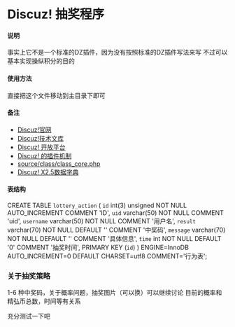 Discuz! 抽奖程序
=====================


#### 说明

事实上它不是一个标准的DZ插件，因为没有按照标准的DZ插件写法来写
不过可以基本实现操纵积分的目的

#### 使用方法

直接把这个文件移动到主目录下即可

#### 备注

* [Discuz!官网](http://www.discuz.net/)
* [Discuz!技术文库](http://dev.discuz.org/wiki/)
* [Discuz! 开放平台](http://open.discuz.net)
* [Discuz! 的插件机制](http://open.discuz.net/?ac=document&page=dev_plugin)
* [source/class/class_core.php](http://dev.discuz.org/wiki/index.php?title=%E6%8F%92%E4%BB%B6%E8%AE%BE%E8%AE%A1%E7%9A%84%E5%87%86%E5%A4%87%E5%B7%A5%E4%BD%9C)
* [Discuz! X2.5数据字典](http://dev.discuz.org/wiki/index.php?title=Discuz!_X2.5%E6%95%B0%E6%8D%AE%E5%AD%97%E5%85%B8)


#### 表结构

CREATE TABLE `lottery_action` (
  `id` int(3) unsigned NOT NULL AUTO_INCREMENT COMMENT 'ID',
  `uid` varchar(50) NOT NULL COMMENT 'uid',
  `username` varchar(50) NOT NULL COMMENT '用户名',
  `result`   varchar(70)  NOT NULL DEFAULT '' COMMENT '中奖码',
  `message`  varchar(70)  NOT NULL DEFAULT '' COMMENT '具体信息',
  `time`  int  NOT NULL DEFAULT '0' COMMENT '抽奖时间',
  PRIMARY KEY (`id`)
) ENGINE=InnoDB AUTO_INCREMENT=0 DEFAULT CHARSET=utf8 COMMENT='行为表';

### 关于抽奖策略

1-6 种中奖码，关于概率问题，抽奖图片（可以换）可以继续讨论
目前的概率和精弘币总数，时间等有关系

充分测试一下吧

